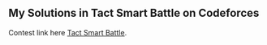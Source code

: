 ## My Solutions in Tact Smart Battle on Codeforces

Contest link here [Tact Smart Battle](https://codeforces.com/contest/2105).
